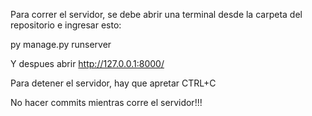 Para correr el servidor, se debe abrir una terminal desde la carpeta del repositorio e ingresar esto:

py manage.py runserver

Y despues abrir http://127.0.0.1:8000/

Para detener el servidor, hay que apretar CTRL+C

No hacer commits mientras corre el servidor!!!
